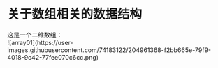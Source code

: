 <h1>关于数组相关的数据结构</h1>
这是一个二维数组：</br>
![array01](https://user-images.githubusercontent.com/74183122/204961368-f2bb665e-79f9-4018-9c42-77fee070c6cc.png)

